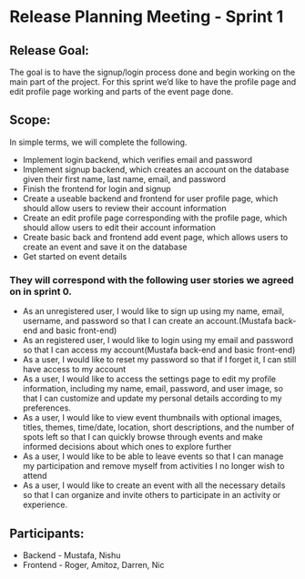 ﻿# Release Planning Meeting - Sprint 1


## Release Goal:
The goal is to have the signup/login process done and begin working on the main part of the project. For this sprint we’d like to have the profile page and edit profile page working and parts of the event page done.


## Scope:
In simple terms, we will complete the following.
* Implement login backend, which verifies email and password
* Implement signup backend, which creates an account on the database given their first name, last name, email, and password
* Finish the frontend for login and signup
* Create a useable backend and frontend for user profile page, which should allow users to review their account information
* Create an edit profile page corresponding with the profile page, which should allow users to edit their account information
* Create basic back and frontend add event page, which allows users to create an event and save it on the database
* Get started on event details


### They will correspond with the following user stories we agreed on in sprint 0.
* As an unregistered user, I would like to sign up using my name, email, username, and password so that I can create an account.(Mustafa back-end and basic front-end)
* As an registered user, I would like to login using my email and password so that I can access my account(Mustafa back-end and basic front-end)
* As a user, I would like to reset my password so that if I forget it, I can still have access to my account
* As a user, I would like to access the settings page to edit my profile information, including my name, email, password, and user image, so that I can customize and update my personal details according to my preferences.
* As a user, I would like to view event thumbnails with optional images, titles, themes, time/date, location, short descriptions, and the number of spots left so that I can quickly browse through events and make informed decisions about which ones to explore further
* As a user, I would like to be able to leave events so that I can manage my participation and remove myself from activities I no longer wish to attend
* As a user, I would like to create an event with all the necessary details so that I can organize and invite others to participate in an activity or experience.
## Participants: 
* Backend - Mustafa, Nishu
* Frontend - Roger, Amitoz, Darren, Nic
